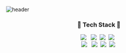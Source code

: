 ### 
![header](https://capsule-render.vercel.app/api?type=Waving&color=auto&height=300&section=header&text=Kimsejin&fontSize=90)


<!--<h3 align="center">👩🏻‍💻 About Me 👩🏻‍💻</h3>
  <p align="center">
    포트폴리오(<a href="https://www.notion.so/Portfolio-24e77aa84d3e451484f66a6e79c916e8?pvs=4">Click Me</a>)&nbsp
  </p>  -->

<div align=center> 
   <h3>📖 Tech Stack 📖</h3>
    <img src="https://img.shields.io/badge/html5-E34F26?style=flat-square&logo=html5&logoColor=white">  &nbsp
   <img src="https://img.shields.io/badge/css-1572B6?style=flat-square&logo=css3&logoColor=white">&nbsp
   <img src="https://img.shields.io/badge/Javascript-ffb13b?style=flat-square&logo=javascript&logoColor=white"/></a>&nbsp
   <img src="https://img.shields.io/badge/c-A8B9CC?style=flat-square&logo=c%2B%2B&logoColor=white"> &nbsp
   <br>
   <img src="https://img.shields.io/badge/Python-3766AB?style=flat-square&logo=Python&logoColor=white"/></a> &nbsp 
   <img src="https://img.shields.io/badge/react-61DAFB?style=flat-square&logo=react&logoColor=black">&nbsp 
   <img src="https://img.shields.io/badge/react native-61DAFB?style=flat-square&logo=react&logoColor=white">&nbsp 
   <img src="https://img.shields.io/badge/SpringBoot-6DB33F?style=flat-square&logo=SpringBoot&logoColor=white"/></a>&nbsp 
</div>


  
 
